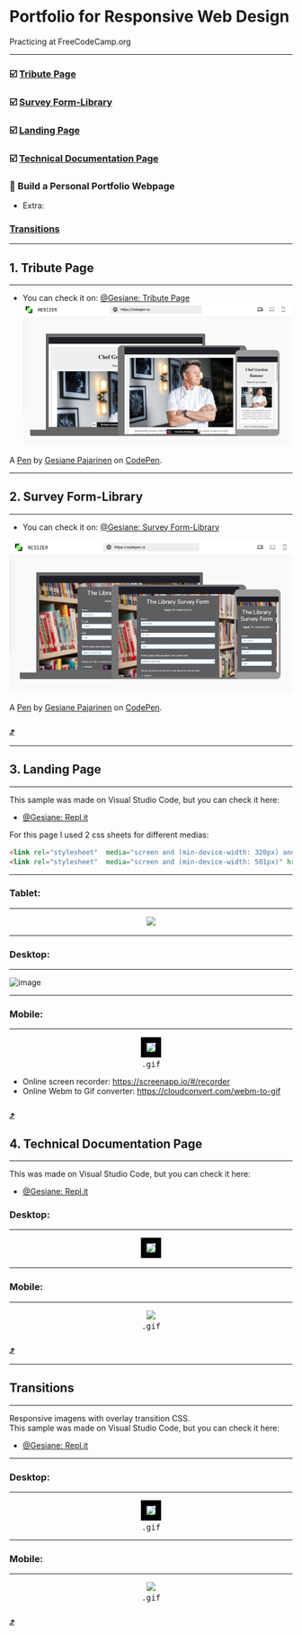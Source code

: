 # Portfolio for Responsive Web Design    
Practicing at FreeCodeCamp.org
***
### :ballot_box_with_check: [Tribute Page](#1-tribute-page)  
### :ballot_box_with_check: [Survey Form-Library](#2-survey-form-library)  
### :ballot_box_with_check: [Landing Page](#3-landing-page) 
### :ballot_box_with_check: [Technical Documentation Page](#4-technical-documentation-page)
### :black_square_button:  Build a Personal Portfolio Webpage   


- Extra:   
### [Transitions](#transitions)   
---


## 1. Tribute Page 
------------------

- You can check it on: [@Gesiane: Tribute Page](https://codepen.io/Gesiane/full/povYbYw)   
![image](https://github.com/GePajarinen/FCC-ResponsiveWebDesign/blob/master/Build%20a%20Tribute%20Page/tribute.png?raw=true)   

A [Pen](https://codepen.io/Gesiane/pen/povYbYw) by [Gesiane Pajarinen](https://codepen.io/Gesiane) on [CodePen](https://codepen.io).



***
## 2. Survey Form-Library
------------------------
- You can check it on: [@Gesiane: Survey Form-Library](https://codepen.io/Gesiane/full/OJPevNz)   
 
 ![image](https://github.com/GePajarinen/FCC-ResponsiveWebDesign/blob/master/Build%20a%20Survey%20Form/Survey%20Form.png?raw=true)

A [Pen](https://codepen.io/Gesiane/pen/OJPevNz) by [Gesiane Pajarinen](https://codepen.io/Gesiane) on [CodePen](https://codepen.io).

### [:arrow_heading_up:](#portfolio-for-responsive-web-design)   

***
## 3. Landing Page
------------------------
This sample was made on Visual Studio Code, but you can check it here:   
- [@Gesiane: Repl.it](https://candies--gesiane.repl.co/)   

For this page I used 2 css sheets for different medias:  

```html
<link rel="stylesheet"  media="screen and (min-device-width: 320px) and (max-device-width: 500px)" href="styleMobile.css" />   
<link rel="stylesheet"  media="screen and (min-device-width: 501px)" href="styleMain.css" /> 
```

---
### Tablet:   
---   
<p align="center">
  <img src="https://github.com/GePajarinen/Responsive-Web-Design/blob/master/Build%20a%20Product%20Landing%20Page/pics/pad%20copy.png?raw=true">
</p>   

---   

### Desktop:   
---   
![image](https://github.com/GePajarinen/Responsive-Web-Design/blob/master/Build%20a%20Product%20Landing%20Page/pics/desktop.gif?raw=true)  

---   

### Mobile:   
---   
<p align="center">
 <kbd>
  <img src="https://github.com/GePajarinen/Responsive-Web-Design/blob/master/Build%20a%20Product%20Landing%20Page/pics/phone.gif?raw=true" style="border: 10px solid black">   
  <br>.gif
 </kbd>
</p>

- Online screen recorder: https://screenapp.io/#/recorder
- Online Webm to Gif converter: https://cloudconvert.com/webm-to-gif

### [:arrow_heading_up:](#portfolio-for-responsive-web-design)

## 4. Technical Documentation Page
------------------------

This was made on Visual Studio Code, but you can check it here:   
- [@Gesiane: Repl.it](https://technical-documentation.gesiane.repl.co/) 

### Desktop:   
---  
<p align="center">
 <kbd>
  <img src="https://github.com/GePajarinen/Responsive-Web-Design/blob/master/Build%20a%20Technical%20Documentation%20Page/deskt.png?raw=true" style="border: 10px solid black" "width:100px">   
 </kbd>
</p>

---   

### Mobile:   
---  

<p align="center">
 <kbd>
  <img src="https://github.com/GePajarinen/Responsive-Web-Design/blob/master/Build%20a%20Technical%20Documentation%20Page/mobile.gif?raw=true" style="border: 10px solid black,  width:50px">   
  <br>.gif
 </kbd>
</p>


### [:arrow_heading_up:](#portfolio-for-responsive-web-design)  

***
## Transitions
------------------------  
Responsive imagens with overlay transition CSS.   
This sample was made on Visual Studio Code, but you can check it here:   
- [@Gesiane: Repl.it](https://codepen.io/Gesiane/full/QWyKzqJ)   
---   
### Desktop:   
---  
<p align="center">
 <kbd>
  <img src="https://github.com/GePajarinen/Responsive-Web-Design/blob/master/Transition/video-laptop.gif?raw=true" style="border: 10px solid black" "width:100px">   
  <br>.gif
 </kbd>
</p>

---   

### Mobile:   
---  

<p align="center">
 <kbd>
  <img src="https://github.com/GePajarinen/Responsive-Web-Design/blob/master/Transition/video-mobile.gif?raw=true" style="border: 10px solid black,  width:50px">   
  <br>.gif
 </kbd>
</p>


### [:arrow_heading_up:](#portfolio-for-responsive-web-design)   
